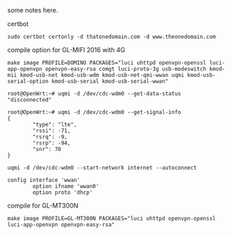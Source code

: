 some notes here.

certbot

```
sudo certbot certonly -d thatonedomain.com -d www.theonedomain.com
```


compile option for GL-MIFI 2016 with 4G
```
make image PROFILE=DOMINO PACKAGES="luci uhttpd openvpn-openssl luci-app-openvpn openvpn-easy-rsa comgt luci-proto-3g usb-modeswitch kmod-mii kmod-usb-net kmod-usb-wdm kmod-usb-net-qmi-wwan uqmi kmod-usb-serial-option kmod-usb-serial kmod-usb-serial-wwan"
```

```
root@OpenWrt:~# uqmi -d /dev/cdc-wdm0 --get-data-status
"disconnected"
```

```
root@OpenWrt:~# uqmi -d /dev/cdc-wdm0 --get-signal-info
{
        "type": "lte",
        "rssi": -71,
        "rsrq": -9,
        "rsrp": -94,
        "snr": 70
}
```

```
uqmi -d /dev/cdc-wdm0 --start-network internet --autoconnect
```
```
config interface 'wwan'
        option ifname 'wwan0'
        option proto 'dhcp'
```


compile for GL-MT300N
```
make image PROFILE=GL-MT300N PACKAGES="luci uhttpd openvpn-openssl luci-app-openvpn openvpn-easy-rsa"
```
